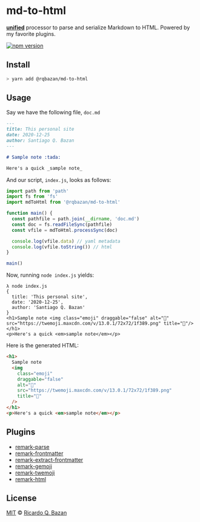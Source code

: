 # md-to-html

[**unified**][unified] processor to parse and serialize Markdown to HTML.
Powered by my favorite plugins.

[![npm version](https://badge.fury.io/js/%40rqbazan%2Fmd-to-html.svg)](https://badge.fury.io/js/%40rqbazan%2Fmd-to-html)

## Install

```sh
> yarn add @rqbazan/md-to-html
```

## Usage

Say we have the following file, `doc.md`

```md
---
title: This personal site
date: 2020-12-25
author: Santiago Q. Bazan
---

# Sample note :tada:

Here's a quick _sample note_
```

And our script, `index.js`, looks as follows:

```js
import path from 'path'
import fs from 'fs'
import mdToHtml from '@rqbazan/md-to-html'

function main() {
  const pathfile = path.join(__dirname, 'doc.md')
  const doc = fs.readFileSync(pathfile)
  const vfile = mdToHtml.processSync(doc)

  console.log(vfile.data) // yaml metadata
  console.log(vfile.toString()) // html
}

main()
```

Now, running `node index.js` yields:

```text
λ node index.js
{
  title: 'This personal site',
  date: '2020-12-25',
  author: 'Santiago Q. Bazan'
}
<h1>Sample note <img class="emoji" draggable="false" alt="🎉" src="https://twemoji.maxcdn.com/v/13.0.1/72x72/1f389.png" title="🎉"/></h1>
<p>Here's a quick <em>sample note</em></p>
```

Here is the generated HTML:

```html
<h1>
  Sample note
  <img
    class="emoji"
    draggable="false"
    alt="🎉"
    src="https://twemoji.maxcdn.com/v/13.0.1/72x72/1f389.png"
    title="🎉"
  />
</h1>
<p>Here's a quick <em>sample note</em></p>
```

## Plugins

- [remark-parse](https://www.npmjs.org/package/remark-parse)
- [remark-frontmatter](https://www.npmjs.org/package/remark-frontmatter)
- [remark-extract-frontmatter](https://www.npmjs.org/package/remark-extract-frontmatter)
- [remark-gemoji](https://www.npmjs.org/package/remark-gemoji)
- [remark-twemoji](https://www.npmjs.org/package/remark-twemoji)
- [remark-html](https://www.npmjs.org/package/remark-html)

## License

[MIT][license] © [Ricardo Q. Bazan][author]

<!-- Definitions -->

[unified]: https://github.com/unifiedjs/unified
[author]: https://sxntixgo.codes
[license]: https://github.com/rqbazan/md-to-html/blob/main/LICENSE
